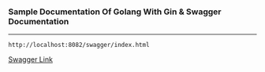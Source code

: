 ### Sample Documentation Of Golang With Gin & Swagger Documentation


---

```shell
http://localhost:8082/swagger/index.html
```

[Swagger Link](http://localhost:8082/swagger/index.html)
